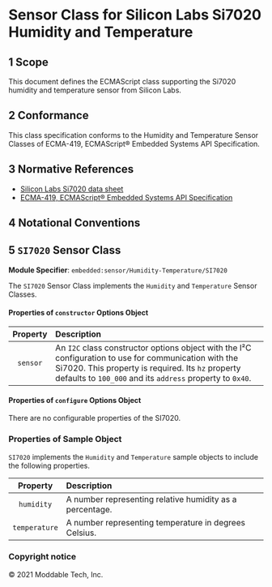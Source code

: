 
# Sensor Class for Silicon Labs Si7020 Humidity and Temperature

## 1 Scope

This document defines the ECMAScript class supporting the Si7020 humidity and temperature sensor from Silicon Labs.

## 2 Conformance

This class specification conforms to the Humidity and Temperature Sensor Classes of ECMA-419, ECMAScript® Embedded Systems API Specification.

## 3 Normative References

- [Silicon Labs Si7020 data sheet](https://www.silabs.com/documents/public/data-sheets/Si7020-A20.pdf)
- [ECMA-419, ECMAScript® Embedded Systems API Specification](https://419.ecma-international.org)

## 4 Notational Conventions

## 5 `SI7020` Sensor Class

**Module Specifier**: `embedded:sensor/Humidity-Temperature/SI7020`

The `SI7020` Sensor Class implements the `Humidity` and `Temperature` Sensor Classes.

#### Properties of `constructor` Options Object

| Property | Description |
| :---: | :--- |
| `sensor` | An `I2C` class constructor options object with the I²C configuration to use for communication with the Si7020. This property is required. Its `hz` property defaults to `100_000` and its `address` property to `0x40`.


#### Properties of `configure` Options Object

There are no configurable properties of the SI7020.


### Properties of Sample Object
`SI7020` implements the `Humidity` and `Temperature` sample objects to include the following properties.

| Property | Description |
| :---: | :--- |
| `humidity` | A number representing relative humidity as a percentage.
| `temperature` | A number representing temperature in degrees Celsius.

### Copyright notice

© 2021 Moddable Tech, Inc.

